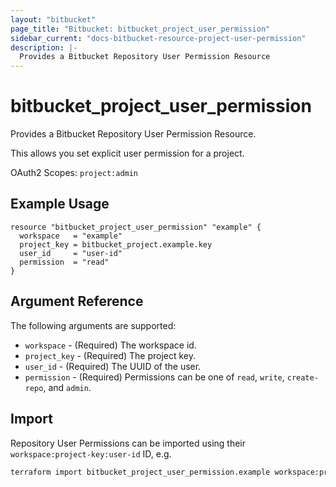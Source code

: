 ```yaml
---
layout: "bitbucket"
page_title: "Bitbucket: bitbucket_project_user_permission"
sidebar_current: "docs-bitbucket-resource-project-user-permission"
description: |-
  Provides a Bitbucket Repository User Permission Resource
---
```


# bitbucket\_project\_user\_permission

Provides a Bitbucket Repository User Permission Resource.

This allows you set explicit user permission for a project.

OAuth2 Scopes: `project:admin`

## Example Usage

```hcl
resource "bitbucket_project_user_permission" "example" {
  workspace   = "example"
  project_key = bitbucket_project.example.key
  user_id     = "user-id"
  permission  = "read"
}
```

## Argument Reference

The following arguments are supported:

* `workspace` - (Required) The workspace id.
* `project_key` - (Required) The project key.
* `user_id` - (Required) The UUID of the user.
* `permission` - (Required) Permissions can be one of `read`, `write`, `create-repo`, and `admin`.

## Import

Repository User Permissions can be imported using their `workspace:project-key:user-id` ID, e.g.

```sh
terraform import bitbucket_project_user_permission.example workspace:project-key:user-id
```
